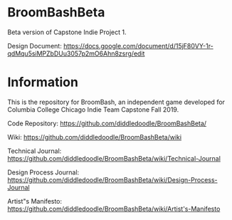 # BroomBashBeta
Beta version of Capstone Indie Project 1.

Design Document: https://docs.google.com/document/d/15jF80VY-1r-qdMqu5siMPZbDUu3057p2mO6Ahn8zsrg/edit

# Information
This is the repository for BroomBash, an independent game developed for Columbia College Chicago Indie Team Capstone Fall 2019.

Code Repository: https://github.com/diddledoodle/BroomBashBeta/

Wiki: https://github.com/diddledoodle/BroomBashBeta/wiki

Technical Journal: https://github.com/diddledoodle/BroomBashBeta/wiki/Technical-Journal

Design Process Journal: https://github.com/diddledoodle/BroomBashBeta/wiki/Design-Process-Journal

Artist"s Manifesto: https://github.com/diddledoodle/BroomBashBeta/wiki/Artist's-Manifesto
